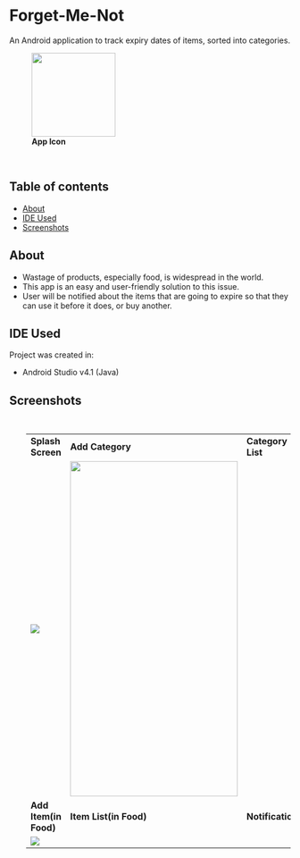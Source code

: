 # Forget-Me-Not
An Android application to track expiry dates of items, sorted into categories.
<figure>
	<img src="" width=150 height=150>
	<figcaption><strong>App Icon</strong></figcaption>
</figure>
<br>


## Table of contents
* [About](#about)
* [IDE Used](#ide-used)
* [Screenshots](#screenshots)

## About
* Wastage of products, especially food, is widespread in the world.
* This app is an easy and user-friendly solution to this issue.
* User will be notified about the items that are going to expire so that they can use it before it does, or buy another. 
	
## IDE Used
Project was created in: 
* Android Studio v4.1 (Java)

## Screenshots
<table style="padding: 30px;">

<tr>
	<td><span><strong>Splash Screen</strong></span></td>
	<td><span><strong>Add Category</strong></span></td>
	<td><span><strong>Category List</strong></span></td>
</tr>
<tr>
	<td><img src="></td>
	<td><img src="></td>
	<td><img src="" width=300 height=600></td>
</tr>
<tr>
	<td><span><strong>Add Item(in Food)</strong></span></td>
	<td><span><strong>Item List(in Food)</strong></span></td>
	<td><span><strong>Notification</strong></span></td>
</tr>
<tr>
	<td><img src="></td>
	<td><img src="></td>
	<td><img src="></td>
</tr>
</table>
